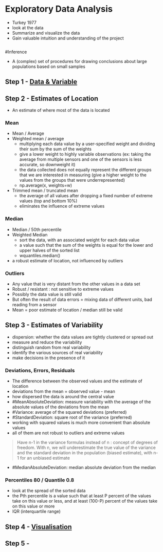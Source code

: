 # Exploratory Data Analysis
- Turkey 1977
- look at the data
- Summarize and visualize the data
- Gain valuable intuition and understanding of the project

```toc
```

#Inference
- A (complex) set of procedures for drawing conclusions about large populations based on small samples

## Step 1 - [Data & Variable](Data%20&%20Variable.md)


## Step 2 - Estimates of Location
- An estimate of where most of the data is located

### Mean
- Mean / Average
- Weighted mean / average
	- multiplying each data value by a user-specified weight and dividing their sum by the sum of the weights
	- give a lower weight to highly variable observations (ex: taking the average from multiple sensors and one of the sensors is less accurate, so downweight it)
	- the data collected does not equally represent the different groups that we are interested in measuring (give a higher weight to the values from the groups that were underrepresented)
	- np.average(x, weights=w)
- Trimmed mean / truncated mean
	- the average of all values after dropping a fixed number of extreme values (top and bottom 10%)
	- eliminates the influence of extreme values

### Median
- Median / 50th percentile
- Weighted Median
	- sort the data, with an associated weight for each data value
	- a value such that the sum of the weights is equal for the lower and upper halves of the sorted list
	- wquantiles.median()
- a robust estimate of location, not influenced by outliers

### Outliers
- Any value that is very distant from the other values in a data set
- Robust / resistant : not sensitive to extreme values
- Possibly the data value is still valid
- But often the result of data errors = mixing data of different units, bad reading from a sensor
- Mean = poor estimate of location / median still be valid

## Step 3 - Estimates of Variability
- dispersion: whether the data values are tightly clustered or spread out
- measure and reduce the variability
- distinguish random from real variability
- identify the various sources of real variability
- make decisions in the presence of it

### Deviations, Errors, Residuals
- The difference between the observed values and the estimate of location
- deviations from the mean = observed value - mean
- how dispersed the data is around the central value
-  #MeanAbsoluteDeviation: measure variability with the average of the absolute values of the deviations from the mean
-  #Variance: average of the squared deviations (preferred)
- #StandardDeviation: square root of the variance (preferred)
- working with squared values is much more convenient than absolute values
- all of them are not robust to outliers and extreme values

> Have n-1 in the variance formulas instead of n : concept of degrees of freedom. With n, we will underestimate the true value of the variance and the standard deviation in the population (biased estimate), with n-1 for an unbiased estimate

- #MedianAbsoluteDeviation: median absolute deviation from the median

### Percentiles 80 / Quantile 0.8
- look at the spread of the sorted data
- the Pth percentile is a value such that at least P percent of the values take on this value or less, and at least (100-P) percent of the values take on this value or more
- IQR (interquartile range)

## Step 4 - [Visualisation](Visualisation.md)

## Step 5 - 